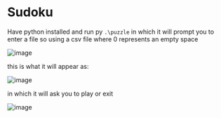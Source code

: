 # Sudoku

Have python installed and run py ``.\puzzle`` in which it will prompt you to enter a file so using a csv file where 0 represents an empty space

![image](https://github.com/DEALSC/Sudoku/assets/83243290/bf254ca8-f82a-40fa-b8f3-d6a85e109d28)

this is what it will appear as:

![image](https://github.com/DEALSC/Sudoku/assets/83243290/c2a1513d-414f-4fdb-bb65-c427293e32af)

in which it will ask you to play or exit

![image](https://github.com/DEALSC/Sudoku/assets/83243290/d1e8acc3-ce66-4733-9ba8-abe7e33fef50)

